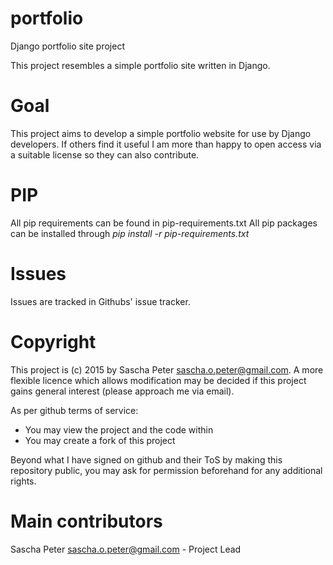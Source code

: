 # portfolio
Django portfolio site project

This project resembles a simple portfolio site written in Django.

# Goal
This project aims to develop a simple portfolio website for use by Django developers.
If others find it useful I am more than happy to open access via a suitable license 
so they can also contribute.

# PIP
All pip requirements can be found in pip-requirements.txt
All pip packages can be installed through *pip install -r pip-requirements.txt*

# Issues
Issues are tracked in Githubs' issue tracker.

# Copyright
This project is (c) 2015 by Sascha Peter <sascha.o.peter@gmail.com>.
A more flexible licence which allows modification may be decided if this project
gains general interest (please approach me via email).

As per github terms of service:
* You may view the project and the code within
* You may create a fork of this project

Beyond what I have signed on github and their ToS by making
this repository public, you may ask for permission beforehand
for any additional rights.

# Main contributors
Sascha Peter <sascha.o.peter@gmail.com> - Project Lead
